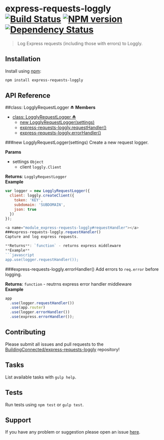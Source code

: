 # express-requests-loggly [![Build Status](http://img.shields.io/travis/BuildingConnected/express-requests-loggly.svg?style=flat)](http://travis-ci.org/BuildingConnected/express-requests-loggly) [![NPM version](http://img.shields.io/npm/v/express-requests-loggly.svg?style=flat)](https://www.npmjs.org/package/express-requests-loggly) [![Dependency Status](http://img.shields.io/david/BuildingConnected/express-requests-loggly.svg?style=flat)](https://david-dm.org/BuildingConnected/express-requests-loggly)

> Log Express requests (including those with errors) to Loggly.

## Installation

Install using [npm](https://www.npmjs.org/):

```sh
npm install express-requests-loggly
```

## API Reference

<a name="exp_module_express-requests-loggly"></a>
##class: LogglyRequestLogger ⏏
**Members**

* [class: LogglyRequestLogger ⏏](#exp_module_express-requests-loggly)
  * [new LogglyRequestLogger(settings)](#exp_new_module_express-requests-loggly)
  * [express-requests-loggly.requestHandler()](#module_express-requests-loggly#requestHandler)
  * [express-requests-loggly.errorHandler()](#module_express-requests-loggly#errorHandler)

<a name="exp_new_module_express-requests-loggly"></a>
###new LogglyRequestLogger(settings)
Create a new request logger.

**Params**

- settings `Object`  
  - client `loggly.Client`  

**Returns**: `LogglyRequestLogger`  
**Example**  
```javascript
var logger = new LogglyRequestLogger({
  client: loggly.createClient({
    token: 'KEY',
    subdomain: 'SUBDOMAIN',
    json: true
  })
});

<a name="module_express-requests-loggly#requestHandler"></a>
###express-requests-loggly.requestHandler()
Capture and log express requests.

**Returns**: `function` - returns express middleware  
**Example**  
```javascript
app.use(logger.requestHandler());
```

<a name="module_express-requests-loggly#errorHandler"></a>
###express-requests-loggly.errorHandler()
Add errors to `req.error` before logging.

**Returns**: `function` - reutrns express error handler middleware  
**Example**  
```javascript
app
  .use(logger.requestHandler())
  .use(app.router)
  .use(logger.errorHandler())
  .use(express.errorHandler());
```

## Contributing

Please submit all issues and pull requests to the [BuildingConnected/express-requests-loggly](http://github.com/BuildingConnected/express-requests-loggly) repository!

## Tasks

List available tasks with `gulp help`.

## Tests

Run tests using `npm test` or `gulp test`.

## Support

If you have any problem or suggestion please open an issue [here](https://github.com/BuildingConnected/express-requests-loggly/issues).

